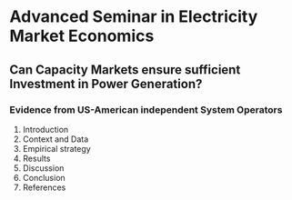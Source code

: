 # Advanced Seminar in Electricity Market Economics
## Can Capacity Markets ensure sufficient Investment in Power Generation?
### Evidence from US-American independent System Operators

1. Introduction
2. Context and Data
3. Empirical strategy
4. Results
5. Discussion
6. Conclusion
7. References